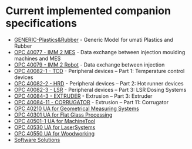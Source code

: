 # Current implemented companion specifications

- [GENERIC-Plastics&Rubber](Specs/prgeneric.md) - Generic Model for umati Plastics and Rubber
- [OPC 40077 - IMM 2 MES](Specs/pr40077.md) - Data exchange between injection
moulding machines and MES
- [OPC 40079 - IMM 2 Robot](Specs/pr40079.md) - Data exchange between injection
- [OPC 40082-1 - TCD](Specs/pr40082-1.md) - Peripheral devices – Part 1: Temperature control devices
- [OPC 40082-2 - HRD](Specs/pr40082-2.md) - Peripheral devices – Part 2: Hot runner devices
- [OPC 40082-3 - LSR](Specs/pr40082-3.md) - Peripheral devices – Part 3: LSR Dosing Systems
- [OPC 40084-3 - EXTRUDER](Specs/pr40084-3.md) - Extrusion – Part 3: Extruder
- [OPC 40084-11 - CORRUGATOR](Specs/pr40084-11.md) - Extrusion – Part 11: Corrugator
- [OPC 40210 UA for Geometrical Measuring Systems](Specs/GeometricalMeasuringSystems.md)
- [OPC 40301 UA for Flat Glass Processing](Specs/Flatglass.md)
- [OPC 40501-1 UA for MachineTool](Specs/MachineTool.md)
- [OPC 40530 UA for LaserSystems](Specs/Laser.md)
- [OPC 40550 UA for Woodworking](Specs/Woodworking.md)
- [Software Solutions](Specs/Software.md)
